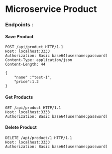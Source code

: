 # Microservice Product

### Endpoints : 

#### Save Product 

````
POST /api/product HTTP/1.1
Host: localhost:3333
Authorization: Basic base64(username:password)
Content-Type: application/json
Content-Length: 44

{
    "name" :"test-1",
    "price":1.2
}
````

#### Get Products
 ````
GET /api/product HTTP/1.1
Host: localhost:3333
Authorization: Basic base64(username:password)

````
#### Delete Product

````
DELETE /api/product/1 HTTP/1.1
Host: localhost:3333
Authorization: Basic base64(username:password)
````